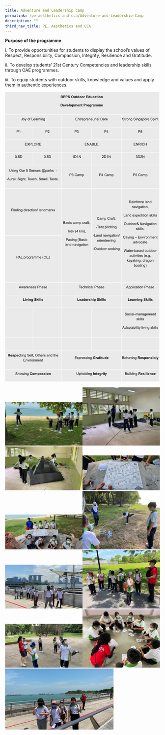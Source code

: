 ```yaml
---
title: Adventure and Leadership Camp
permalink: /pe-aesthetics-and-cca/Adventure-and-Leadership-Camp
description: ""
third_nav_title: PE, Aesthetics and CCA
---
```


**Purpose of the programme**

i.              To provide opportunities for students to display the school’s values of Respect, Responsibility, Compassion, Integrity, Resilience and Gratitude.

ii.             To develop students’ 21st Century Competencies and leadership skills through OAE programmes.

iii.            To equip students with outdoor skills, knowledge and values and apply them in authentic experiences.

![](/images/development%20prog.png)

<img src="/images/bpp1.jpg" 
     style="width:50%"><img src="/images/bpp2.jpg" 
     style="width:50%"><img src="/images/bpp3.jpg" 
     style="width:50%"><img src="/images/bpp4.jpg" 
     style="width:50%"><img src="/images/bpp5.jpg" 
     style="width:50%"><img src="/images/bpp6.jpg" 
     style="width:50%"><img src="/images/bpp7.jpg" 
     style="width:50%"><img src="/images/bpp8.jpg" 
     style="width:50%"><img src="/images/bpp9.jpg" 
     style="width:50%"><img src="/images/bpp10.jpg" 
     style="width:50%"><img src="/images/bpp11.jpg" 
     style="width:70%">